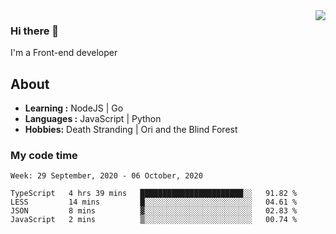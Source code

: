 <img align='right' src="https://github-readme-stats.vercel.app/api?username=strugglebak&show_icons=true">

### Hi there 👋

I'm a Front-end developer

## About

-  **Learning :** NodeJS | Go
-  **Languages :** JavaScript | Python
-  **Hobbies:** Death Stranding | Ori and the Blind Forest

### My code time

<!--START_SECTION:waka-->
```text
Week: 29 September, 2020 - 06 October, 2020

TypeScript   4 hrs 39 mins   ███████████████████████░░   91.82 % 
LESS         14 mins         █░░░░░░░░░░░░░░░░░░░░░░░░   04.61 % 
JSON         8 mins          ▓░░░░░░░░░░░░░░░░░░░░░░░░   02.83 % 
JavaScript   2 mins          ▒░░░░░░░░░░░░░░░░░░░░░░░░   00.74 % 
```
<!--END_SECTION:waka-->
